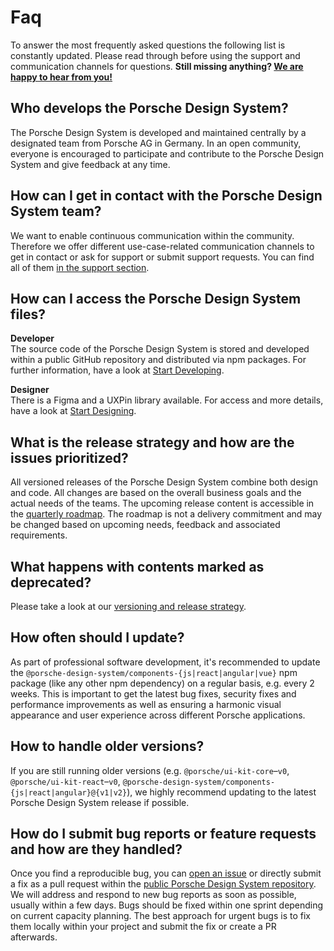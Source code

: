 # Faq

To answer the most frequently asked questions the following list is constantly updated. Please read through before using
the support and communication channels for questions. **Still missing anything?
[We are happy to hear from you!](help/support)**

<TableOfContents></TableOfContents>

## Who develops the Porsche Design System?

The Porsche Design System is developed and maintained centrally by a designated team from Porsche AG in Germany. In an
open community, everyone is encouraged to participate and contribute to the Porsche Design System and give feedback at
any time.

## How can I get in contact with the Porsche Design System team?

We want to enable continuous communication within the community. Therefore we offer different use-case-related
communication channels to get in contact or ask for support or submit support requests. You can find all of them
[in the support section](help/support).

## How can I access the Porsche Design System files?

**Developer**  
The source code of the Porsche Design System is stored and developed within a public GitHub repository and distributed
via npm packages. For further information, have a look at [Start Developing](developing/introduction).

**Designer**  
There is a Figma and a UXPin library available. For access and more details, have a look at
[Start Designing](designing/introduction).

## What is the release strategy and how are the issues prioritized?

All versioned releases of the Porsche Design System combine both design and code. All changes are based on the overall
business goals and the actual needs of the teams. The upcoming release content is accessible in the
[quarterly roadmap](news/roadmap). The roadmap is not a delivery commitment and may be changed based on upcoming needs,
feedback and associated requirements.

## What happens with contents marked as deprecated?

Please take a look at our [versioning and release strategy](must-know/versioning).

## How often should I update?

As part of professional software development, it's recommended to update the
`@porsche-design-system/components-{js|react|angular|vue}` npm package (like any other npm dependency) on a regular
basis, e.g. every 2 weeks. This is important to get the latest bug fixes, security fixes and performance improvements as
well as ensuring a harmonic visual appearance and user experience across different Porsche applications.

## How to handle older versions?

If you are still running older versions (e.g. `@porsche/ui-kit-core`–`v0`, `@porsche/ui-kit-react`–`v0`,
`@porsche-design-system/components-{js|react|angular}@{v1|v2}`), we highly recommend updating to the latest Porsche
Design System release if possible.

## How do I submit bug reports or feature requests and how are they handled?

Once you find a reproducible bug, you can
[open an issue](https://github.com/porsche-design-system/porsche-design-system/issues/new/choose) or directly submit a
fix as a pull request within the
[public Porsche Design System repository](https://github.com/porsche-design-system/porsche-design-system). We will
address and respond to new bug reports as soon as possible, usually within a few days. Bugs should be fixed within one
sprint depending on current capacity planning. The best approach for urgent bugs is to fix them locally within your
project and submit the fix or create a PR afterwards.
